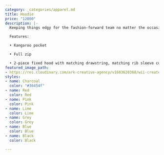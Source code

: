 ```yaml
---
category: _categories/apparel.md
title: Hoodie
price: "12000"
description: |-
  Keeping things edgy for the fashion-forward team no matter the occasion. The 50% cotton / 50% polyester blend makes these pullovers super comfortable, long-lasting and of exceptional quality.

  Features:

  • Kangaroo pocket

  • Full zip

  • 2-piece fixed hood with matching drawstring, matching rib sleeve cuff and hem.
featured_image_path:
- https://res.cloudinary.com/ark-creative-agency/v1603620368/wii-create/uploads/Mens-Omega-Hooded-Sweater-BAS-7786-BL_default_dyawoq.png
styles:
- name: Charcoal
  color: "#36454f"
- name: Red
  color: Red
- name: Pink
  color: Pink
- name: Lime
  color: Lime
- name: Grey
  color: Grey
- name: Blue
  color: Blue
- name: Black
  color: Black

---
```

